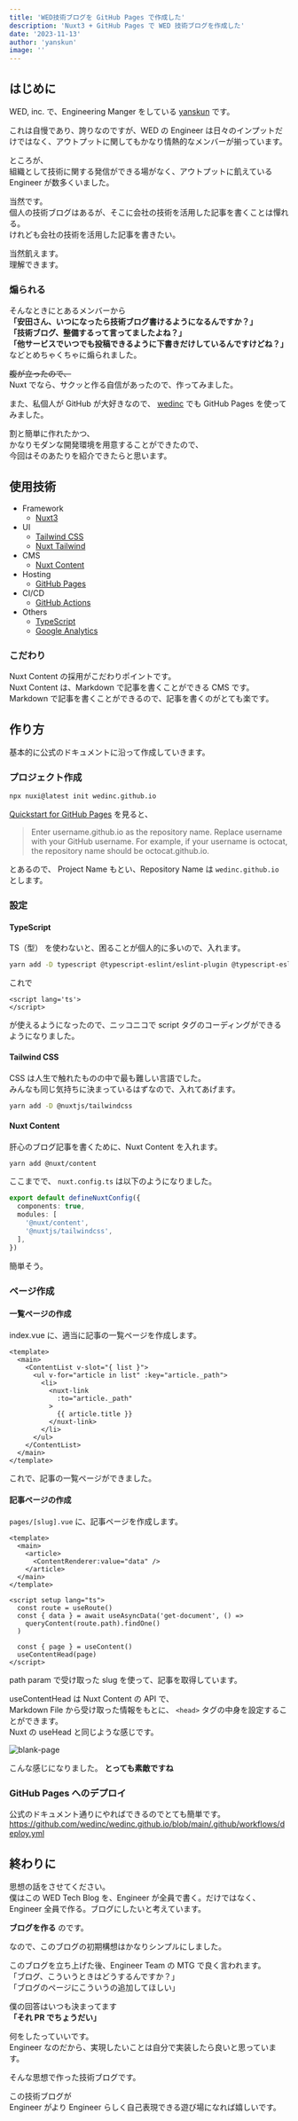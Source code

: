 ```yaml
---
title: 'WED技術ブログを GitHub Pages で作成した'
description: 'Nuxt3 + GitHub Pages で WED 技術ブログを作成した'
date: '2023-11-13'
author: 'yanskun'
image: ''
---
```


## はじめに
WED, inc. で、Engineering Manger をしている [yanskun](https://github.com/yanskun) です。  

これは自慢であり、誇りなのですが、WED の Engineer は日々のインプットだけではなく、アウトプットに関してもかなり情熱的なメンバーが揃っています。  

ところが、  
組織として技術に関する発信ができる場がなく、アウトプットに飢えている Engineer が数多くいました。  

当然です。  
個人の技術ブログはあるが、そこに会社の技術を活用した記事を書くことは憚れる。  
けれども会社の技術を活用した記事を書きたい。

当然飢えます。  
理解できます。  

### 煽られる

そんなときにとあるメンバーから  
**「安田さん、いつになったら技術ブログ書けるようになるんですか？」**  
**「技術ブログ、整備するって言ってましたよね？」**  
**「他サービスでいつでも投稿できるように下書きだけしているんですけどね？」**  
などとめちゃくちゃに煽られました。


~~腹が立ったので、~~  
Nuxt でなら、サクッと作る自信があったので、作ってみました。  

また、私個人が GitHub が大好きなので、 [wedinc](https://github.com/wedinc) でも GitHub Pages を使ってみました。

割と簡単に作れたかつ、  
かなりモダンな開発環境を用意することができたので、  
今回はそのあたりを紹介できたらと思います。

## 使用技術

- Framework
  - [Nuxt3](https://content.nuxt.com/)
- UI
  - [Tailwind CSS](https://tailwindcss.com/)
  - [Nuxt Tailwind](https://tailwindcss.nuxtjs.org/)
- CMS
  - [Nuxt Content](https://content.nuxt.com/)
- Hosting
  - [GitHub Pages](https://docs.github.com/en/pages/getting-started-with-github-pages/about-github-pages)
- CI/CD
  - [GitHub Actions](https://github.com/features/actions)
- Others
  - [TypeScript](https://www.typescriptlang.org/)
  - [Google Analytics](https://developers.google.com/analytics)

### こだわり

Nuxt Content の採用がこだわりポイントです。  
Nuxt Content は、Markdown で記事を書くことができる CMS です。  
Markdown で記事を書くことができるので、記事を書くのがとても楽です。

## 作り方

基本的に公式のドキュメントに沿って作成していきます。

### プロジェクト作成

```bash
npx nuxi@latest init wedinc.github.io
```

[Quickstart for GitHub Pages](https://docs.github.com/en/pages/quickstart) を見ると、  
> Enter username.github.io as the repository name. Replace username with your GitHub username. For example, if your username is octocat, the repository name should be octocat.github.io.

とあるので、 Project Name もとい、Repository Name は `wedinc.github.io` とします。

### 設定

#### TypeScript
TS（型） を使わないと、困ることが個人的に多いので、入れます。

```bash
yarn add -D typescript @typescript-eslint/eslint-plugin @typescript-eslint/parser @nuxtjs/eslint-config-typescript
```

これで
```vue
<script lang='ts'>
</script>
```
が使えるようになったので、ニッコニコで script タグのコーディングができるようになりました。

#### Tailwind CSS
CSS は人生で触れたものの中で最も難しい言語でした。  
みんなも同じ気持ちに決まっているはずなので、入れてあげます。

```bash
yarn add -D @nuxtjs/tailwindcss
```

#### Nuxt Content
肝心のブログ記事を書くために、Nuxt Content を入れます。

```bash
yarn add @nuxt/content
```

ここまでで、 `nuxt.config.ts` は以下のようになりました。

```ts
export default defineNuxtConfig({
  components: true,
  modules: [
    '@nuxt/content',
    '@nuxtjs/tailwindcss',
  ],
})
```

簡単そう。

### ページ作成

#### 一覧ページの作成

index.vue に、適当に記事の一覧ページを作成します。

```vue
<template>
  <main>
    <ContentList v-slot="{ list }">
      <ul v-for="article in list" :key="article._path">
        <li>
          <nuxt-link
            :to="article._path"
          >
            {{ article.title }}
          </nuxt-link>
        </li>
      </ul>
    </ContentList>
  </main>
</template>
```

これで、記事の一覧ページができました。

#### 記事ページの作成

`pages/[slug].vue` に、記事ページを作成します。

```vue
<template>
  <main>
    <article>
      <ContentRenderer:value="data" />
    </article>
  </main>
</template>

<script setup lang="ts">
  const route = useRoute()
  const { data } = await useAsyncData('get-document', () =>
    queryContent(route.path).findOne()
  )

  const { page } = useContent()
  useContentHead(page)
</script>
```

path param で受け取った slug を使って、記事を取得しています。

useContentHead は Nuxt Content の API で、  
Markdown File から受け取った情報をもとに、 `<head>` タグの中身を設定することができます。  
Nuxt の useHead と同じような感じです。

![blank-page](<content/created-the-blog/blank-page.png>)

こんな感じになりました。
**とっても素敵ですね**

### GitHub Pages へのデプロイ
公式のドキュメント通りにやればできるのでとても簡単です。
https://github.com/wedinc/wedinc.github.io/blob/main/.github/workflows/deploy.yml

## 終わりに

思想の話をさせてください。  
僕はこの WED Tech Blog を、Engineer が全員で書く。だけではなく、  
Engineer 全員で作る。ブログにしたいと考えています。  

**ブログを作る** のです。  

なので、このブログの初期構想はかなりシンプルにしました。  

このブログを立ち上げた後、Engineer Team の MTG で良く言われます。  
「ブログ、こういうときはどうするんですか？」  
「ブログのページにこういうの追加してほしい」  

僕の回答はいつも決まってます  
**「それ PR でちょうだい」**

何をしたっていいです。  
Engineer なのだから、実現したいことは自分で実装したら良いと思っています。  

そんな思想で作った技術ブログです。

この技術ブログが  
Engineer がより Engineer らしく自己表現できる遊び場になれば嬉しいです。

